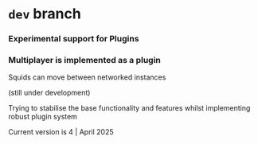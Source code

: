 # `dev` branch

### Experimental support for Plugins

### Multiplayer is implemented as a plugin
Squids can move between networked instances

(still under development)

Trying to stabilise the base functionality and features whilst implementing robust plugin system

Current version is 4  |  April 2025
